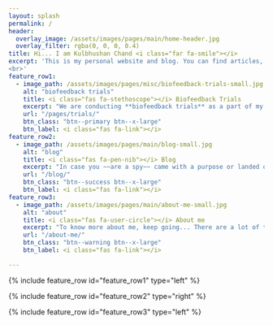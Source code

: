 ```yaml
---
layout: splash
permalink: /
header:
  overlay_image: /assets/images/pages/main/home-header.jpg
  overlay_filter: rgba(0, 0, 0, 0.4)
title: Hi... I am Kulbhushan Chand <i class="far fa-smile"></i>
excerpt: 'This is my personal website and blog. You can find articles, tutorials and brief excerpts pertaining to different topics like electronics, arduino, mythology, physics, humour, personal experience etc.. I hope you enjoy reading them. 
<br>'
feature_row1:
  - image_path: /assets/images/pages/misc/biofeedback-trials-small.jpg
    alt: "biofeedback trials"
    title: <i class="fas fa-stethoscope"></i> Biofeedback Trials
    excerpt: "We are conducting **biofeedback trials** as a part of my PhD research. For this we require your participation and welcome anyone one from NIT Jalandhar to be a part of the research. We assure that it will be an **awesome learning experience** for you too. In case you want to be the participant or want to know about the trials, ***click below to know more...***"
    url: "/pages/trials/"
    btn_class: "btn--primary btn--x-large"
    btn_label: <i class="fas fa-link"></i>
feature_row2:
  - image_path: /assets/images/pages/main/blog-small.jpg
    alt: "blog"
    title: <i class="fas fa-pen-nib"></i> Blog
    excerpt: "In case you ~~are a spy~~ came with a purpose or landed on this website ~~mistakenly~~ out of curiosity, I recommend reading the articles in my blog..."
    url: "/blog/"
    btn_class: "btn--success btn--x-large"
    btn_label: <i class="fas fa-link"></i>
feature_row3:
  - image_path: /assets/images/pages/main/about-me-small.jpg
    alt: "about"
    title: <i class="fas fa-user-circle"></i> About me
    excerpt: "To know more about me, keep going... There are a lot of topics from different fields, we can discuss about or collaborate on projects." 
    url: "/about-me/"
    btn_class: "btn--warning btn--x-large"
    btn_label: <i class="fas fa-link"></i>

---
```


{% include feature_row id="feature_row1" type="left" %}

{% include feature_row id="feature_row2" type="right" %}

{% include feature_row id="feature_row3" type="left" %}